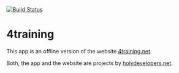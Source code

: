 <a href="https://github.com/holybiber/forTraining/actions"><img src="https://github.com/holybiber/forTraining/workflows/test-my-app/badge.svg" alt="Build Status"></a>
# 4training
This app is an offline version of the website [4training.net](www.4training.net).

Both, the app and the website are projects by [holydevelopers.net](https://holydevelopers.net/).